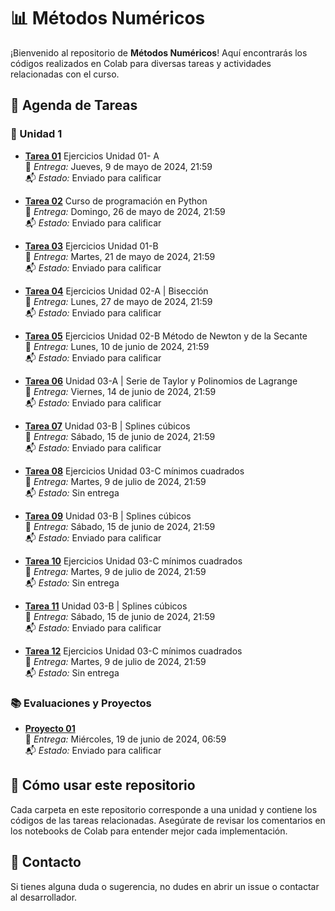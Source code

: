 # 📊 Métodos Numéricos

¡Bienvenido al repositorio de **Métodos Numéricos**! Aquí encontrarás los códigos realizados en Colab para diversas tareas y actividades relacionadas con el curso.

## 📅 Agenda de Tareas

### 🧩 Unidad 1

- **[Tarea 01](Tareas/Tarea_01.ipynb)** Ejercicios Unidad 01- A  
  📅 *Entrega:* Jueves, 9 de mayo de 2024, 21:59  
  📬 *Estado:* Enviado para calificar

- **[Tarea 02]()** Curso de programación en Python  
  📅 *Entrega:* Domingo, 26 de mayo de 2024, 21:59  
  📬 *Estado:* Enviado para calificar

- **[Tarea 03](Tareas/Tarea_03.ipynb)** Ejercicios Unidad 01-B  
  📅 *Entrega:* Martes, 21 de mayo de 2024, 21:59  
  📬 *Estado:* Enviado para calificar

- **[Tarea 04](Tareas/Tarea_04.ipynb)** Ejercicios Unidad 02-A | Bisección  
  📅 *Entrega:* Lunes, 27 de mayo de 2024, 21:59  
  📬 *Estado:* Enviado para calificar

- **[Tarea 05](Tareas/Tarea_05.ipynb)** Ejercicios Unidad 02-B Método de Newton y de la Secante  
  📅 *Entrega:* Lunes, 10 de junio de 2024, 21:59  
  📬 *Estado:* Enviado para calificar

- **[Tarea 06](Tareas/Tarea_06.ipynb)** Unidad 03-A | Serie de Taylor y Polinomios de Lagrange  
  📅 *Entrega:* Viernes, 14 de junio de 2024, 21:59  
  📬 *Estado:* Enviado para calificar

- **[Tarea 07](Tareas/Tarea_07.ipynb)** Unidad 03-B | Splines cúbicos  
  📅 *Entrega:* Sábado, 15 de junio de 2024, 21:59  
  📬 *Estado:* Enviado para calificar

- **[Tarea 08](Tareas/Tarea_08.ipynb)** Ejercicios Unidad 03-C mínimos cuadrados  
  📅 *Entrega:* Martes, 9 de julio de 2024, 21:59  
  📬 *Estado:* Sin entrega

- **[Tarea 09](Tarea_09.ipynb)** Unidad 03-B | Splines cúbicos  
  📅 *Entrega:* Sábado, 15 de junio de 2024, 21:59  
  📬 *Estado:* Enviado para calificar

- **[Tarea 10](Tarea_10.ipynb)** Ejercicios Unidad 03-C mínimos cuadrados  
  📅 *Entrega:* Martes, 9 de julio de 2024, 21:59  
  📬 *Estado:* Sin entrega
  
- **[Tarea 11](Tarea_11.ipynb)** Unidad 03-B | Splines cúbicos  
  📅 *Entrega:* Sábado, 15 de junio de 2024, 21:59  
  📬 *Estado:* Enviado para calificar

- **[Tarea 12](Tarea_12.ipynb)** Ejercicios Unidad 03-C mínimos cuadrados  
  📅 *Entrega:* Martes, 9 de julio de 2024, 21:59  
  📬 *Estado:* Sin entrega

### 📚 Evaluaciones y Proyectos
- **[Proyecto 01](https://github.com/Andro2k/Proyecto-Metodos-Numericos)**  
  📅 *Entrega:* Miércoles, 19 de junio de 2024, 06:59  
  📬 *Estado:* Enviado para calificar

## 🚀 Cómo usar este repositorio

Cada carpeta en este repositorio corresponde a una unidad y contiene los códigos de las tareas relacionadas. Asegúrate de revisar los comentarios en los notebooks de Colab para entender mejor cada implementación.

## 📧 Contacto

Si tienes alguna duda o sugerencia, no dudes en abrir un issue o contactar al desarrollador.
